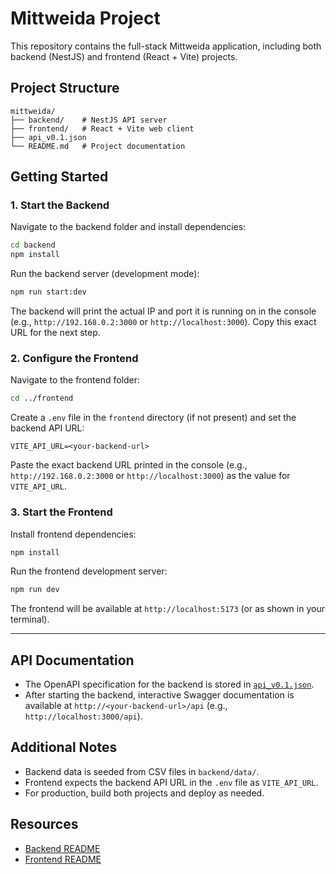 # Mittweida Project

This repository contains the full-stack Mittweida application, including both backend (NestJS) and frontend (React + Vite) projects.

## Project Structure

```folder
mittweida/
├── backend/    # NestJS API server
├── frontend/   # React + Vite web client
├── api_v0.1.json
└── README.md   # Project documentation
```

## Getting Started

### 1. Start the Backend

Navigate to the backend folder and install dependencies:

```sh
cd backend
npm install
```

Run the backend server (development mode):

```sh
npm run start:dev
```

The backend will print the actual IP and port it is running on in the console (e.g., `http://192.168.0.2:3000` or `http://localhost:3000`). Copy this exact URL for the next step.

### 2. Configure the Frontend

Navigate to the frontend folder:

```sh
cd ../frontend
```

Create a `.env` file in the `frontend` directory (if not present) and set the backend API URL:

```env
VITE_API_URL=<your-backend-url>
```

Paste the exact backend URL printed in the console (e.g., `http://192.168.0.2:3000` or `http://localhost:3000`) as the value for `VITE_API_URL`.

### 3. Start the Frontend

Install frontend dependencies:

```sh
npm install
```

Run the frontend development server:

```sh
npm run dev
```

The frontend will be available at `http://localhost:5173` (or as shown in your terminal).

---

## API Documentation

- The OpenAPI specification for the backend is stored in [`api_v0.1.json`](./api_v0.1.json).
- After starting the backend, interactive Swagger documentation is available at `http://<your-backend-url>/api` (e.g., `http://localhost:3000/api`).

## Additional Notes

- Backend data is seeded from CSV files in `backend/data/`.
- Frontend expects the backend API URL in the `.env` file as `VITE_API_URL`.
- For production, build both projects and deploy as needed.

## Resources

- [Backend README](backend/README.md)
- [Frontend README](frontend/README.md)
